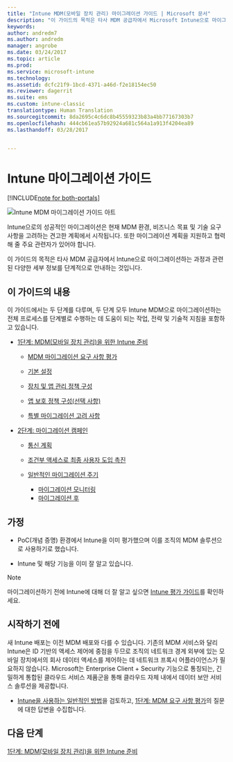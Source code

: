 ```yaml
---
title: "Intune MDM(모바일 장치 관리) 마이그레이션 가이드 | Microsoft 문서"
description: "이 가이드의 목적은 타사 MDM 공급자에서 Microsoft Intune으로 마이그레이션하는 과정과 관련된 다양한 세부 정보를 고객에게 단계적으로 안내하는 것입니다."
keywords: 
author: andredm7
ms.author: andredm
manager: angrobe
ms.date: 03/24/2017
ms.topic: article
ms.prod: 
ms.service: microsoft-intune
ms.technology: 
ms.assetid: dcfc21f9-1bcd-4371-a46d-f2e18154ec50
ms.reviewer: dagerrit
ms.suite: ems
ms.custom: intune-classic
translationtype: Human Translation
ms.sourcegitcommit: 8da2695c4c6dc8b45559323b83a4bb77167303b7
ms.openlocfilehash: 444cb61ea57b92924a681c564a1a913f4204ea89
ms.lasthandoff: 03/28/2017


---
```


# <a name="intune-migration-guide"></a>Intune 마이그레이션 가이드

[!INCLUDE[note for both-portals](../includes/note-for-both-portals.md)]

![Intune MDM 마이그레이션 가이드 아트](../media/MDM-migration-guide-art.PNG)

Intune으로의 성공적인 마이그레이션은 현재 MDM 환경, 비즈니스 목표 및 기술 요구 사항을 고려하는 견고한 계획에서 시작됩니다. 또한 마이그레이션 계획을 지원하고 협력해 줄 주요 관련자가 있어야 합니다.

이 가이드의 목적은 타사 MDM 공급자에서 Intune으로 마이그레이션하는 과정과 관련된 다양한 세부 정보를 단계적으로 안내하는 것입니다.

## <a name="whats-included-in-this-guide"></a>이 가이드의 내용

이 가이드에서는 두 단계를 다루며, 두 단계 모두 Intune MDM으로 마이그레이션하는 전체 프로세스를 단계별로 수행하는 데 도움이 되는 작업, 전략 및 기술적 지침을 포함하고 있습니다.

-   [1단계: MDM(모바일 장치 관리)을 위한 Intune 준비](https://docs.microsoft.com/intune/plan-design/migration-phase1-prepare-intune-for-mobile-device-management)

    -   [MDM 마이그레이션 요구 사항 평가](https://docs.microsoft.com/intune/plan-design/migration-phase1-prepare-intune-for-mobile-device-management#assess-mdm-requirements)

    -   [기본 설정](https://docs.microsoft.com/intune/plan-design/migration-phase1-basic-setup)

    -   [장치 및 앱 관리 정책 구성](https://docs.microsoft.com/intune/plan-design/migration-phase1-configure-device-and-app-management-policies)

    -   [앱 보호 정책 구성(선택 사항)](https://docs.microsoft.com/intune/plan-design/migration-phase1-configure-app-protection-policies)

    -   [특별 마이그레이션 고려 사항](https://docs.microsoft.com/intune/plan-design/migration-phase1-special-migration-considerations)

-   [2단계: 마이그레이션 캠페인](https://docs.microsoft.com/intune/plan-design/migration-phase2-migration-campaign)

    -   [통신 계획](https://docs.microsoft.com/intune/plan-design/migration-phase2-communication-plan)

    -   [조건부 액세스로 최종 사용자 도입 촉진](https://docs.microsoft.com/intune/plan-design/migration-phase2-drive-end-user-adoption-with-conditional-access)
    
    -   [일반적인 마이그레이션 주기](https://docs.microsoft.com/intune/plan-design/migration-phase2-typical-migration-cycle)
        -   [마이그레이션 모니터링](https://docs.microsoft.com/intune/plan-design/migration-phase2-typical-migration-cycle#monitoring-migration)
        -   [마이그레이션 후](https://docs.microsoft.com/intune/plan-design/migration-phase2-typical-migration-cycle#post-migration)

## <a name="assumptions"></a>가정

-   PoC(개념 증명) 환경에서 Intune을 이미 평가했으며 이를 조직의 MDM 솔루션으로 사용하기로 했습니다.

-   Intune 및 해당 기능을 이미 잘 알고 있습니다. 

> [!NOTE]
> 마이그레이션하기 전에 Intune에 대해 더 잘 알고 싶으면 [Intune 평가 가이드](https://docs.microsoft.com/intune/understand-explore/sign-up-for-30-day-trial-microsoft-intune)를 확인하세요.

## <a name="before-you-begin"></a>시작하기 전에

새 Intune 배포는 이전 MDM 배포와 다를 수 있습니다. 기존의 MDM 서비스와 달리 Intune은 ID 기반의 액세스 제어에 중점을 두므로 조직의 네트워크 경계 외부에 있는 모바일 장치에서의 회사 데이터 액세스를 제어하는 데 네트워크 프록시 어플라이언스가 필요하지 않습니다. Microsoft는 Enterprise Client + Security 기능으로 통칭되는, 긴밀하게 통합된 클라우드 서비스 제품군을 통해 클라우드 자체 내에서 데이터 보안 서비스 솔루션을 제공합니다.

-   [Intune을 사용하는 일반적인 방법](https://docs.microsoft.com/intune/understand-explore/common-ways-to-use-intune)을 검토하고, [1단계: MDM 요구 사항 평가](https://docs.microsoft.com/intune/plan-design/migration-phase1-prepare-intune-for-mobile-device-management#assess-mdm-requirements)의 질문에 대한 답변을 수집합니다.

## <a name="next-steps"></a>다음 단계

[1단계: MDM(모바일 장치 관리)을 위한 Intune 준비](https://docs.microsoft.com/intune/plan-design/migration-phase1-prepare-intune-for-mobile-device-management)

